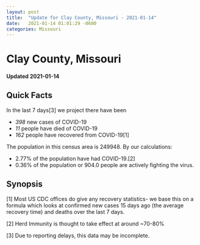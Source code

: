 ```yaml
---
layout: post
title:  "Update for Clay County, Missouri - 2021-01-14"
date:   2021-01-14 01:01:29 -0600
categories: Missouri
---
```


# Clay County, Missouri
#### Updated 2021-01-14

## Quick Facts

In the last 7 days[3] we project there have been
- *398* new cases of COVID-19
- *11* people have died of COVID-19
- *162* people have recovered from COVID-19[1]

The population in this census area is 249948. By our calculations:
- 2.77% of the population have had COVID-19.[2]
- 0.36% of the population or 904.0 people are actively fighting the virus.

## Synopsis




[1] Most US CDC offices do give any recovery statistics- we base this on a formula which looks at confirmed new cases
15 days ago (the average recovery time) and deaths over the last 7 days.

[2] Herd Immunity is thought to take effect at around ~70-80%

[3] Due to reporting delays, this data may be incomplete.
 
    